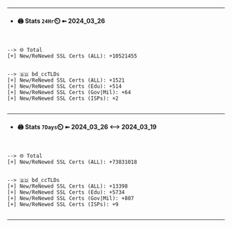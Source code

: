 

---
- #### 🖨️ **Stats** `24Hr`⏲️ ➼ 2024_03_26
```console


--> 🌐 Total
[+] New/ReNewed SSL Certs (ALL): +10521455


--> 🇧🇩 bd_ccTLDs
[+] New/ReNewed SSL Certs (ALL): +1521
[+] New/ReNewed SSL Certs (Edu): +514
[+] New/ReNewed SSL Certs (Gov|Mil): +64
[+] New/ReNewed SSL Certs (ISPs): +2


```

---
- #### 🖨️ **Stats** `7Days`⏲️ ➼ 2024_03_26 <--> 2024_03_19
```console


--> 🌐 Total
[+] New/ReNewed SSL Certs (ALL): +73831018


--> 🇧🇩 bd_ccTLDs
[+] New/ReNewed SSL Certs (ALL): +13398
[+] New/ReNewed SSL Certs (Edu): +5734
[+] New/ReNewed SSL Certs (Gov|Mil): +807
[+] New/ReNewed SSL Certs (ISPs): +9


```

---

